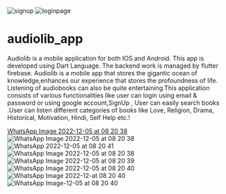 ![signup](https://user-images.githubusercontent.com/99281921/205944237-d037596b-12f9-430c-972b-dfdfe532ccc9.jpg)
![loginpage](https://user-images.githubusercontent.com/99281921/205944275-adbdf193-6672-4d36-9a79-f6d23118288d.jpg)
# audiolib_app

Audiolib is a mobile application for both IOS and Android. This app is developed using Dart Language. The backend work is managed by flutter firebase. 
Audiolib is a mobile app that stores the gigantic ocean of knowledge,enhances our experience that stores the profoundness of life. 
Listening of audiobooks can also be quite entertaining.This application consists of various functionalities like user can login using email & password or using google 
account,SignUp , User can easily search books .User can listen different categories of books like Love, Religion, Drama, Historical, Motivation, Hindi, Self Help etc.!


[WhatsApp Image 2022-12-05 at 08 20 38](https://user-images.githubusercontent.com/99281921/205943222-6caa74a0-a808-41c4-bb00-c7c8b0c0fc2f.jpg)
![WhatsApp Image 2022-12-05 at 08 20 38](https://user-images.githubusercontent.com/99281921/205943278-c23bc338-c825-444e-aa78-7ec62b5dc50d.jpg)
![WhatsApp 2022-12-05 at 08 20 41](https://user-images.githubusercontent.com/99281921/205943647-dace83fc-1667-45b7-811e-e397654f3b3f.jpg)
![WhatsApp Image 2022-12-05 at 08 20 38](https://user-images.githubusercontent.com/99281921/205943661-caa56a93-d78e-4d4e-ba31-b1039227533a.jpg)
![WhatsApp Image 2022-12-05 at 08 20 39](https://user-images.githubusercontent.com/99281921/205943665-411c7505-7ada-4cfe-b20a-45e1c6dc5d39.jpg)
![WhatsApp Image 2022-12-05 at 08 20 40](https://user-images.githubusercontent.com/99281921/205943678-3eba324b-11ee-4890-9147-384dc1f49c8c.jpg)
![WhatsApp Image 2022-12-at 08 20 40](https://user-images.githubusercontent.com/99281921/205943690-1cc61d3e-a806-4d70-9aa2-159df53f1af6.jpg)
![WhatsApp Image-12-05 at 08 20 40](https://user-images.githubusercontent.com/99281921/205943700-3b648de9-7e15-4f12-9a36-6782224e2d75.jpg)
